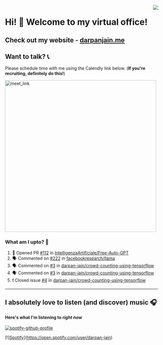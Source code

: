 <img align="right" src="https://komarev.com/ghpvc/?username=darpan-jain&style=plastic&color=blue&label=Curious+Views">

# Hi! 👋 Welcome to my virtual office!

## Check out my website - [darpanjain.me](https://darpanjain.me/)

## Want to talk? 📞

Please schedule time with me using the Calendly link below. (**If you're recruiting, definitely do this!**)

<a href="https://calendly.com/darpanjain" target="_blank"><img width="498" alt="meet_link" src="https://user-images.githubusercontent.com/15426564/144297439-f530f383-e73e-41e0-9914-a9b7d3f432e5.png"></a>

### What am I upto? 🤔

<!--START_SECTION:activity-->
1. 💪 Opened PR [#112](https://github.com/IntelligenzaArtificiale/Free-Auto-GPT/pull/112) in [IntelligenzaArtificiale/Free-Auto-GPT](https://github.com/IntelligenzaArtificiale/Free-Auto-GPT)
2. 🗣 Commented on [#222](https://github.com/facebookresearch/llama/issues/222) in [facebookresearch/llama](https://github.com/facebookresearch/llama)
3. 🗣 Commented on [#3](https://github.com/darpan-jain/crowd-counting-using-tensorflow/issues/3) in [darpan-jain/crowd-counting-using-tensorflow](https://github.com/darpan-jain/crowd-counting-using-tensorflow)
4. 🗣 Commented on [#3](https://github.com/darpan-jain/crowd-counting-using-tensorflow/issues/3) in [darpan-jain/crowd-counting-using-tensorflow](https://github.com/darpan-jain/crowd-counting-using-tensorflow)
5. ❗️ Closed issue [#4](https://github.com/darpan-jain/crowd-counting-using-tensorflow/issues/4) in [darpan-jain/crowd-counting-using-tensorflow](https://github.com/darpan-jain/crowd-counting-using-tensorflow)
<!--END_SECTION:activity-->
---

## I absolutely love to listen (and discover) music 🎧

#### Here's what I'm listening to _right now_

[![spotify-github-profile](https://spotify-github-profile.vercel.app/api/view?uid=darpan_jain&cover_image=true&theme=novatorem&show_offline=false&background_color=1b1818&interchange=false&bar_color=53b14f&bar_color_cover=true)](https://spotify-github-profile.vercel.app/api/view?uid=darpan_jain&redirect=true)

[!][Spotify](https://github.com/darpan-jain/darpan-jain/blob/main/spotify.svg)](https://open.spotify.com/user/darpan-jain)


<!-- Client ID: 4177bd9d0cfb4600a0fb306cd3cb6583
Client Secret: 6551c3ea3c6e4415a012cdf32d149a73
Code: AQCW6FQOJdBcA5DdWpNpO7hN0JsZLyVlaB4_UwKYMMgU9rr30yaYeBL_Vxlx0-vTH2JGmZ764zHrCgoI9bVsjJ3DePEM7t60a2DKwMB-3azb8J_qblimsPinKvCZ784TD9lmxy95t5Vt2yICbcnXwHrHUB3wvjpJJ9oXfy32jr4tZ3rEP18FUFwvidCILwtEasHPFbq3FAnSh5dcCWennkrTMEkp8-PfVhIwz5hSUw4CmcZ9U6o

Refresh Token:
AQDhh3bH0z_a4Ays6HavLWQs-ref5zd2orgWSS9mPmyA2LlRUdB86BQnH5WVH8sU3ChSfug32k-Z0KJYZiiGeI4Q0FbQ4uMhT7NLZo6g8jXu_w96HQ2fCaurx_SXR_s__2E

Base64: NDE3N2JkOWQwY2ZiNDYwMGEwZmIzMDZjZDNjYjY1ODM6NjU1MWMzZWEzYzZlNDQxNWEwMTJjZGYzMmQxNDlhNzM=

https://accounts.spotify.com/authorize?client_id=4177bd9d0cfb4600a0fb306cd3cb6583&response_type=code&scope=user-read-currently-playing,user-read-recently-played&redirect_uri=http://localhost/callback/

Curl: 

curl -X POST -H "Content-Type: application/x-www-form-urlencoded" -H "Authorization: Basic NDE3N2JkOWQwY2ZiNDYwMGEwZmIzMDZjZDNjYjY1ODM6NjU1MWMzZWEzYzZlNDQxNWEwMTJjZGYzMmQxNDlhNzM=" -d "grant_type=authorization_code&redirect_uri=http://localhost/callback/&code=AQCW6FQOJdBcA5DdWpNpO7hN0JsZLyVlaB4_UwKYMMgU9rr30yaYeBL_Vxlx0-vTH2JGmZ764zHrCgoI9bVsjJ3DePEM7t60a2DKwMB-3azb8J_qblimsPinKvCZ784TD9lmxy95t5Vt2yICbcnXwHrHUB3wvjpJJ9oXfy32jr4tZ3rEP18FUFwvidCILwtEasHPFbq3FAnSh5dcCWennkrTMEkp8-PfVhIwz5hSUw4CmcZ9U6o" https://accounts.spotify.com/api/token -->
